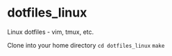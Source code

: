 # dotfiles_linux
Linux dotfiles - vim, tmux, etc.

Clone into your home directory
`cd dotfiles_linux`
`make`
